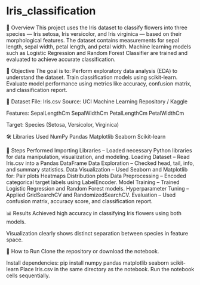 # Iris_classification
📌 Overview
This project uses the Iris dataset to classify flowers into three species — Iris setosa, Iris versicolor, and Iris virginica — based on their morphological features. The dataset contains measurements for sepal length, sepal width, petal length, and petal width.
Machine learning models such as Logistic Regression and Random Forest Classifier are trained and evaluated to achieve accurate classification.

🎯 Objective
The goal is to:
Perform exploratory data analysis (EDA) to understand the dataset.
Train classification models using scikit-learn.
Evaluate model performance using metrics like accuracy, confusion matrix, and classification report.

📂 Dataset
File: Iris.csv
Source: UCI Machine Learning Repository / Kaggle

Features:
SepalLengthCm
SepalWidthCm
PetalLengthCm
PetalWidthCm

Target:
Species (Setosa, Versicolor, Virginica)

🛠️ Libraries Used
NumPy
Pandas
Matplotlib
Seaborn
Scikit-learn

🚀 Steps Performed
Importing Libraries – Loaded necessary Python libraries for data manipulation, visualization, and modeling.
Loading Dataset – Read Iris.csv into a Pandas DataFrame
Data Exploration – Checked head, tail, info, and summary statistics.
Data Visualization – Used Seaborn and Matplotlib for:
Pair plots
Heatmaps
Distribution plots
Data Preprocessing – Encoded categorical target labels using LabelEncoder.
Model Training – Trained Logistic Regression and Random Forest models.
Hyperparameter Tuning – Applied GridSearchCV and RandomizedSearchCV.
Evaluation – Used confusion matrix, accuracy score, and classification report.

📊 Results
Achieved high accuracy in classifying Iris flowers using both models.

Visualization clearly shows distinct separation between species in feature space.

📌 How to Run
Clone the repository or download the notebook.

Install dependencies:
pip install numpy pandas matplotlib seaborn scikit-learn
Place Iris.csv in the same directory as the notebook.
Run the notebook cells sequentially.

